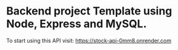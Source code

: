 # Backend project Template using Node, Express and MySQL.

To start using this API visit: https://stock-api-0mm8.onrender.com
